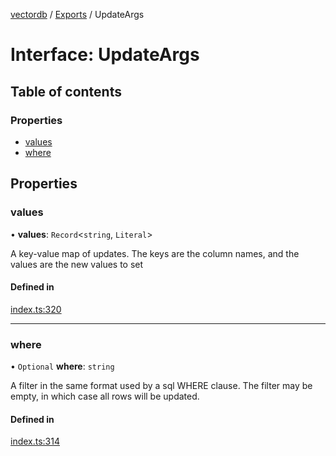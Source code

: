 [vectordb](../README.md) / [Exports](../modules.md) / UpdateArgs

# Interface: UpdateArgs

## Table of contents

### Properties

- [values](UpdateArgs.md#values)
- [where](UpdateArgs.md#where)

## Properties

### values

• **values**: `Record`\<`string`, `Literal`\>

A key-value map of updates. The keys are the column names, and the values are the
new values to set

#### Defined in

[index.ts:320](https://github.com/lancedb/lancedb/blob/7856a94/node/src/index.ts#L320)

___

### where

• `Optional` **where**: `string`

A filter in the same format used by a sql WHERE clause. The filter may be empty,
in which case all rows will be updated.

#### Defined in

[index.ts:314](https://github.com/lancedb/lancedb/blob/7856a94/node/src/index.ts#L314)
